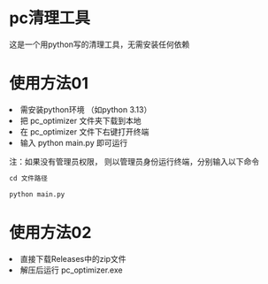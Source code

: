 # pc清理工具
这是一个用python写的清理工具，无需安装任何依赖


# 使用方法01
<li>需安装python环境 （如python 3.13）</li>
<li>把 pc_optimizer 文件夹下载到本地</li>
<li>在 pc_optimizer 文件下右键打开终端  </li>
<li>输入 python main.py 即可运行</li>

注：如果没有管理员权限，
则以管理员身份运行终端，分别输入以下命令

``` python
cd 文件路径
```
``` python
python main.py
```

# 使用方法02
<li>直接下载Releases中的zip文件</li>
<li>解压后运行 pc_optimizer.exe </li>
